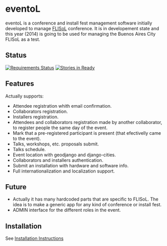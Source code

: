 eventoL
=========
eventoL is a conference and install fest management software initially developed to manage [FLISoL][1] conference.
It is in developement state and this year (2014) is going to be used for managing the Buenos Aires City FLISoL as a test.

Status
-------

[![Requirements Status](https://requires.io/github/reyiyo/eventoL/requirements.svg?branch=master)](https://requires.io/github/reyiyo/eventoL/requirements/?branch=master) [![Stories in Ready](https://badge.waffle.io/GNUtn/eventoL.svg?label=ready&title=Ready)](http://waffle.io/GNUtn/eventoL) 

Features
--------------
Actually supports:
- Attendee registration whith email confirmation.
- Collaborators registration.
- Installers registration.
- Attendees and collaborators registration made by another collaborator, to register people the same day of the event.
- Mark that a pre-registered participant is present (that efectivelly came to the event).
- Talks, workshops, etc. proposals submit.
- Talks schedule.
- Event location with geodjango and django-cities.
- Collaborators and installers authentication.
- Submit an installation with hardware and software info.
- Full internationalization and localization support.

Future
-------
- Actually it has many hardcoded parts that are specific to FLISoL. The idea is to make a generic app for any kind of conference or install fest.
- ADMIN interface for the different roles in the event.


Installation
--------------
See [Installation Instructions](https://github.com/reyiyo/eventoL/wiki/Installation)


  [1]: http://flisol.info/

